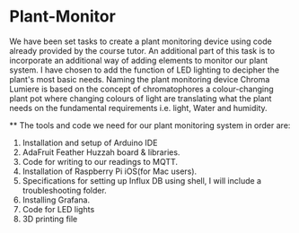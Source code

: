 # Plant-Monitor
We have been set tasks to create a plant monitoring device using code already provided by the course tutor. An additional part of this task is to incorporate an additional way of adding elements to monitor our plant system. I have chosen to add the function of LED lighting to decipher the plant's most basic needs. Naming the plant monitoring device Chroma Lumiere is based on the concept of chromatophores a colour-changing plant pot where changing colours of light are translating what the plant needs on the fundamental requirements i.e. light, Water and humidity.

** The tools and code we need for our plant monitoring system in order are:
1. Installation and setup of Arduino IDE
2. AdaFruit Feather Huzzah board & libraries.
3. Code for writing to our readings to MQTT.
4. Installation of Raspberry Pi iOS(for Mac users).
5. Specifications for setting up Influx DB using shell, I will include a troubleshooting folder.
6. Installing Grafana.
7. Code for LED lights
8. 3D printing file
